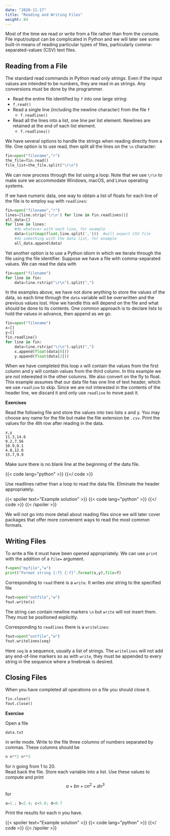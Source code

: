 ```yaml
---
date: "2020-11-17"
title: "Reading and Writing Files"
weight: 84
---
```


Most of the time we read or write from a file rather than from the console.  File input/output can be complicated in Python and we will later see some built-in means of reading particular types of files, particularly comma-separated-values (CSV) text files.

## Reading from a File

The standard read commands in Python read _only strings_.  Even if the input values are intended to be numbers, they are read in as strings.  Any conversions must be done by the programmer.

*  Read the entire file identified by `f` into one large string:
  * `f.read()`
* Read a single line (including the newline character) from the file `f`
  * `f.readline()`
* Read all the lines into a list, one line per list element.  Newlines are retained at the end of each list element. 
  * `f.readlines()`

We have several options to handle the strings when reading directly from a file.  One option is to use read, then split all the lines on the `\n` character:

```python
fin=open("filename","r")
the_file=fin.read()
file_list=the_file.split("\r\n")
```

We can now process through the list using a loop.  Note that we use `\r\n` to make sure we accommodate Windows, macOS, and Linux operating systems.  

If we have numeric data, one way to obtain a list of floats for each line of the file is to employ `map` with `readlines`:
```python
fin=open("filename","r")
lines=[line.strip('\r\n') for line in fin.readlines()]
all_data=[]
for line in lines:
    #do whatever with each line, for example
    data=list(map(float,line.split(',')))  #will expect CSV file
    #do something with the data list, for example
    all_data.append(data)
```

Yet another option is to use a Python idiom in which we iterate through the file using the file identifier.  Suppose we have a file with comma-separated values.  We can read the data with
```python
fin=open("filename")
for line in fin:
    data=line.rstrip("\r\n").split(",")
```
In the examples above, we have not done anything to store the values of the data, so each time through the `data` variable will be overwritten and the previous values lost.  How we handle this will depend on the file and what should be done to its contents.  One common approach is to declare lists to hold the values in advance, then append as we go.

```python
fin=open("filename")
x=[]
y=[]
fin.readline()
for line in fin:
    data=line.rstrip("\r\n").split(",")
    x.append(float(data[0]))
    y.append(float(data[2]))
```
When we have completed this loop x will contain the values from the first column and y will contain values from the third column.  In this example we are not interested in the other columns.  We also convert on the fly to float.  This example assumes that our data file has one line of text header, which we use `readline` to skip.  Since we are not interested in the contents of the header line, we discard it and only use `readline` to move past it.

**Exercises**

Read the following file and store the values into two lists x and y.  You may choose any name for the file but make the file extension be `.csv`.  Print the values for the 4th row after reading in the data.

```
x,y
11.3,14.6
9.2,7.56
10.9,8.1
4.8,12.8
15.7,9.9
```

Make sure there is no blank line at the beginning of the data file.

{{< code lang="python" >}}
[](/content/courses/python-introduction/code/scripts/read_file_ex.py)
{{</ code >}}

Use readlines rather than a loop to read the data file.  Eliminate the header appropriately.

{{< spoiler text="Example solution" >}}
{{< code lang="python" >}}
[](/content/courses/python-introduction/code/exercises/readlines_demo.py)
{{</ code >}}
{{< /spoiler >}}

We will not go into more detail about reading files since we will later cover packages that offer more convenient ways to read the most common formats.  

## Writing Files

To write a file it must have been opened appropriately.  We can use `print` with the addition of a `file=` argument.
```python
f=open("myfile","w")
print("Format string {:f} {:f}".format(x,y),file=f)
```

Corresponding to `read` there is a `write`.  It writes _one_ string to the specified file 
```python
fout=open("outfile","w")
fout.write(s)
```
The string can contain newline markers `\n` but `write` will not insert them.  They must be positioned explicitly.

Corresponding to `readlines` there is a `writelines`:
```python
fout=open("outfile","w")
fout.writelines(seq)
```
Here `seq` is a sequence, usually a list of strings.  The `writelines` will not add any end-of-line markers so as with `write`, they must be appended to every string in the sequence where a linebreak is desired.

## Closing Files

When you have completed all operations on a file you should close it.
```python
fin.close()
fout.close()
```

**Exercise**

Open a file 

```no-highlight
data.txt 
```
in write mode.  Write to the file three columns of numbers separated by commas.  These columns should be
```python
n n**2 n**3
```
for n going from 1 to 20.  
Read back the file.  Store each variable into a list.  Use these values to compute and print 
$$ a+bn+cn^2+dn^3 $$
for 
```python
a=1.; b=2.4; c=5.8; d=0.7
```
Print the results for each n you have.

{{< spoiler text="Example solution" >}}
{{< code lang="python" >}}
    [](/content/courses/python-introduction/code/exercises/polynomial.py)
{{</ code >}}
{{< /spoiler >}}

